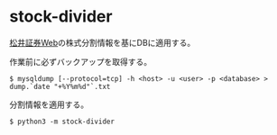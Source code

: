 # stock-divider
[松井証券Web](https://ca.image.jp/matsui/)の株式分割情報を基にDBに適用する。

作業前に必ずバックアップを取得する。

```
$ mysqldump [--protocol=tcp] -h <host> -u <user> -p <database> > dump.`date "+%Y%m%d"`.txt
```

分割情報を適用する。
```
$ python3 -m stock-divider
```
